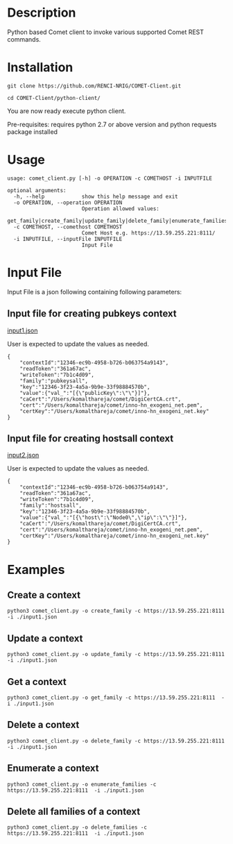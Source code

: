 # Description
Python based Comet client to invoke various supported Comet REST commands.

# Installation
`git clone https://github.com/RENCI-NRIG/COMET-Client.git`

`cd COMET-Client/python-client/`

You are now ready execute python client.

Pre-requisites: requires python 2.7 or above version and python requests package installed

# Usage
```
usage: comet_client.py [-h] -o OPERATION -c COMETHOST -i INPUTFILE

optional arguments:
  -h, --help            show this help message and exit 
  -o OPERATION, --operation OPERATION
                        Operation allowed values:
                        get_family|create_family|update_family|delete_family|enumerate_families|delete_families
  -c COMETHOST, --comethost COMETHOST
                        Comet Host e.g. https://13.59.255.221:8111/
  -i INPUTFILE, --inputFile INPUTFILE
                        Input File
```
# Input File
Input File is a json following containing following parameters:
## Input file for creating pubkeys context
[input1.json](./input1.json)

User is expected to update the values as needed.
```
{
    "contextId":"12346-ec9b-4958-b726-b063754a9143",
    "readToken":"361a67ac",
    "writeToken":"7b1c4d09",
    "family":"pubkeysall",
    "key":"12346-3f23-4a5a-9b9e-33f98884570b",
    "value":{"val_":"[{\"publicKey\":\"\"}]"},
    "caCert":"/Users/komalthareja/comet/DigiCertCA.crt",
    "cert":"/Users/komalthareja/comet/inno-hn_exogeni_net.pem",
    "certKey":"/Users/komalthareja/comet/inno-hn_exogeni_net.key"
}
```

## Input file for creating hostsall context
[input2.json](./input2.json)

User is expected to update the values as needed.
```
{
    "contextId":"12346-ec9b-4958-b726-b063754a9143",
    "readToken":"361a67ac",
    "writeToken":"7b1c4d09",
    "family":"hostsall",
    "key":"12346-3f23-4a5a-9b9e-33f98884570b",
    "value":{"val_":"[{\"host\":\"Node0\",\"ip\":\"\"}]"},
    "caCert":"/Users/komalthareja/comet/DigiCertCA.crt",
    "cert":"/Users/komalthareja/comet/inno-hn_exogeni_net.pem",
    "certKey":"/Users/komalthareja/comet/inno-hn_exogeni_net.key"
}
```

# Examples
## Create a context
`python3 comet_client.py -o create_family -c https://13.59.255.221:8111  -i ./input1.json`

## Update a context
`python3 comet_client.py -o update_family -c https://13.59.255.221:8111  -i ./input1.json`

## Get a context
`python3 comet_client.py -o get_family -c https://13.59.255.221:8111  -i ./input1.json`

## Delete a context
`python3 comet_client.py -o delete_family -c https://13.59.255.221:8111  -i ./input1.json`

## Enumerate a context
`python3 comet_client.py -o enumerate_families -c https://13.59.255.221:8111  -i ./input1.json`

## Delete all families of a context
`python3 comet_client.py -o delete_families -c https://13.59.255.221:8111  -i ./input1.json`

